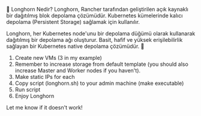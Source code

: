 🔹 Longhorn Nedir?
Longhorn, Rancher tarafından geliştirilen açık kaynaklı bir dağıtılmış blok depolama çözümüdür. Kubernetes kümelerinde kalıcı depolama (Persistent Storage) sağlamak için kullanılır.

Longhorn, her Kubernetes node'unu bir depolama düğümü olarak kullanarak dağıtılmış bir depolama ağı oluşturur. Basit, hafif ve yüksek erişilebilirlik sağlayan bir Kubernetes native depolama çözümüdür. 🚀

1. Create new VMs (3 in my example)
2. Remember to increase storage from default template (you should also increase Master and Worker nodes if you haven't).
3. Make static IPs for each
4. Copy script (longhorn.sh) to your admin machine (make executable)
5. Run script
6. Enjoy Longhorn

Let me know if it doesn't work!
